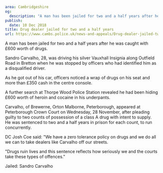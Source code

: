 ```yaml
area: Cambridgeshire
og:
  description: "A man has been jailed for two and a half years after he was caught with \xA3600 worth of drugs."
publish:
  date: 10 Dec 2018
title: Drug dealer jailed for two and a half years
url: https://www.cambs.police.uk/news-and-appeals/Drug-dealer-jailed-two-half-years
```

A man has been jailed for two and a half years after he was caught with £600 worth of drugs.

Sandro Carvalho, 28, was driving his silver Vauxhall Insignia along Outfield Road in Bretton when he was stopped by officers who had identified him as a disqualified driver.

As he got out of his car, officers noticed a wrap of drugs on his seat and more than £350 cash in the centre console.

A further search at Thorpe Wood Police Station revealed he had been hiding £600 worth of heroin and cocaine in his underpants.

Carvalho, of Brewerne, Orton Malborne, Peterborough, appeared at Peterborough Crown Court on Wednesday, 28 November, after pleading guilty to two counts of possession of a class A drug with intent to supply. He was sentenced to two and a half years in prison for each count, to run concurrently.

DC Josh Coe said: "We have a zero tolerance policy on drugs and we do all we can to take dealers like Carvalho off our streets.

"Drugs ruin lives and this sentence reflects how seriously we and the courts take these types of offences."

Jailed: Sandro Carvalho
